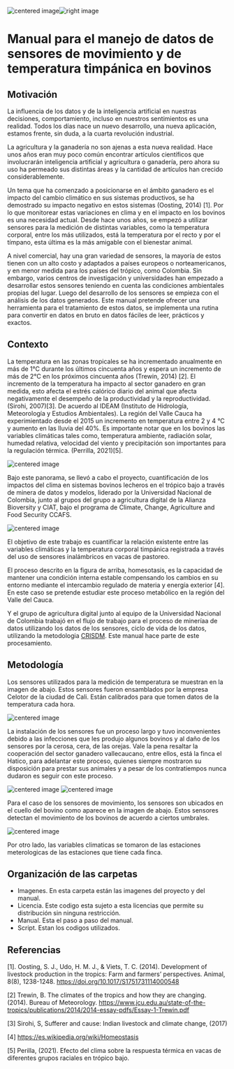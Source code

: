 <img src="https://www.artimix.fr/var/artimix/storage/images/artimix/partenaires/ccafs/31850-4-esl-ES/ccafs_medium.jpg" alt="centered image" id="logo" data-height-percentage="100" data-actual-width="140" data-actual-height="55" class="center"><img src="https://ciat.cgiar.org/wp-content/uploads/Alliance_logo.png" alt="right image" id="logo" data-height-percentage="100" data-actual-width="140" data-actual-height="55" class="rigth">


# Manual para el manejo de datos de sensores de movimiento y de temperatura timpánica en bovinos


## Motivación
La influencia de los datos y de la inteligencia artificial en nuestras decisiones, comportamiento, incluso en nuestros sentimientos es una realidad. Todos los días nace un nuevo desarrollo, una nueva aplicación, estamos frente, sin duda, a la cuarta revolución industrial. 

La agricultura y la ganadería no son ajenas a esta nueva realidad. Hace unos años eran muy poco común encontrar artículos científicos que involucrarán inteligencia artificial y agricultura o ganadería, pero ahora su uso ha permeado sus distintas áreas y la cantidad de artículos han crecido considerablemente.

Un tema que ha comenzado a posicionarse en el ámbito ganadero es el impacto del cambio climático en sus sistemas productivos, se ha demostrado su impacto negativo en estos sistemas (Oosting, 2014) [1].  Por lo que monitorear estas variaciones en clima y en el impacto en los bovinos es una necesidad actual. Desde hace unos años, se empezó a utilizar sensores para la medición de distintas variables, como la temperatura corporal, entre los más utilizados, está la temperatura por el recto y por el tímpano, esta última es la más amigable con el bienestar animal. 

A nivel comercial, hay una gran variedad de sensores, la mayoría de estos tienen con un alto costo y adaptados a países europeos o norteamericanos, y en menor medida para los países del trópico, como Colombia. Sin embargo, varios centros de investigación y universidades han empezado a desarrollar estos sensores teniendo en cuenta las condiciones ambientales propias del lugar. Luego del desarrollo de los sensores se empieza con el análisis de los datos generados. Este manual pretende ofrecer una herramienta para el tratamiento de estos datos, se implementa una rutina para convertir en datos en bruto en datos fáciles de leer, prácticos y exactos. 

## Contexto

La temperatura en las zonas tropicales se ha incrementado  anualmente en más de  1°C durante los últimos cincuenta años y espera un incremento de más de 2°C en los próximos cincuenta años (Trewin, 2014) [2].  El incremento de la temperatura ha impacto al sector ganadero en gran medida, esto afecta el estrés calórico diario del animal que afecta negativamente el desempeño de la productividad  y la reproductividad. (Sirohi, 2007)[3].  De acuerdo al IDEAM (Instituto de Hidrología, Meteorología y Estudios Ambientales). La región del Valle Cauca ha experimientado desde el 2015 un incremento en temperatura entre 2 y 4 °C y aumento en las lluvia del 40%. Es importante notar que en los bovinos las variables climáticas tales como, temperatura ambiente, radiación solar, humedad relativa, velocidad del viento y precipitación son importantes para la regulación térmica. (Perrilla, 2021)[5]. 

<img src="https://github.com/j-river1/sensoresbovinos/blob/main/Imagenes/Vaca2.png" alt="centered image" id="logo" data-height-percentage="100" data-actual-width="140" data-actual-height="55" class="center">

Bajo este panorama, se llevó a cabo el proyecto, cuantificación de los impactos del clima en sistemas bovinos lecheros en el trópico bajo a través de minera de datos y modelos, liderado por la Universidad Nacional de Colombia, junto al grupos del grupo a agricultura digital de la Alianza Bioversity y CIAT, bajo el programa de Climate, Change, Agriculture and Food Security CCAFS. 


<img src="https://github.com/j-river1/sensoresbovinos/blob/main/Imagenes/Vaca1.png" alt="centered image" id="logo" data-height-percentage="100" data-actual-width="140" data-actual-height="55" class="center">
                                     
 
El objetivo de este trabajo es cuantificar la relación existente entre las variables climáticas y la temperatura corporal timpánica registrada a través del uso de sensores inalámbricos en vacas de pastoreo. 

El proceso descrito en la figura de arriba, homesotasis, es la capacidad de mantener una condición interna estable compensando los cambios en su entorno mediante el intercambio regulado de materia y energía exterior [4].  En este caso se pretende estudiar este proceso metabólico en la región del Valle del Cauca. 

Y el grupo de agricultura digital junto al equipo de la Universidad Nacional de Colombia trabajó en el flujo de trabajo para el proceso de mineríaa de datos utilizando los datos de los sensores, ciclo de vida de los datos, utilizando la metodologia [CRISDM](https://www.sngular.com/es/data-science-crisp-dm-metodologia/). Este manual hace parte de este procesamiento.


## Metodología

Los sensores utilizados para la medición de temperatura se muestran en la imagen de abajo. Estos sensores fueron ensamblados por la empresa Celotor de la ciudad de Cali. Están calibrados para que tomen datos de la temperatura cada hora. 

<img src="https://github.com/j-river1/sensoresbovinos/blob/main/Imagenes/sensores1.png" alt="centered image" id="logo" data-height-percentage="100" data-actual-width="140" data-actual-height="55" class="center">


La instalación de los sensores fue un proceso largo y  tuvo inconvenientes debido a las infecciones que les produjo algunos bovinos y al daño de los sensores por la cerosa, cera, de las orejas. Vale la pena resaltar la cooperación del sector ganadero vallecaucano, entre ellos, está la finca el Hatico, para adelantar este proceso, quienes siempre mostraron su disposición para prestar sus animales y a pesar de los contratiempos nunca dudaron es seguir con este proceso. 


<img src="https://github.com/j-river1/sensoresbovinos/blob/main/Imagenes/sensores2.png" alt="centered image" id="logo" data-height-percentage="100" data-actual-width="140" data-actual-height="55" class="center"> <img src="https://github.com/j-river1/sensoresbovinos/blob/main/Imagenes/sensores3.png" alt="centered image" id="logo" data-height-percentage="100" data-actual-width="140" data-actual-height="55" class="center">

Para el caso de los sensores de movimiento, los sensores son ubicados en el cuello del bovino como aparece en la imagen de abajo. Estos sensores detectan el movimiento de los bovinos de acuerdo a ciertos umbrales. 

<img src="https://github.com/j-river1/sensoresbovinos/blob/main/Imagenes/sensores4.png" alt="centered image" id="logo" data-height-percentage="100" data-actual-width="140" data-actual-height="55" class="center">

Por otro lado, las variables climaticas se tomaron de las estaciones meterologicas de las estaciones que tiene cada finca. 


## Organización de las carpetas

- Imagenes. En esta carpeta están las imagenes del proyecto y del manual.
- Licencia. Este codigo esta sujeto a esta licencias que permite su distribución sin ninguna restricción.
- Manual. Esta el paso a paso del manual.
- Script. Estan los codigos utilizados.



## Referencias 
[1]. Oosting, S. J., Udo, H. M. J., & Viets, T. C. (2014). Development of livestock production in the tropics: Farm and farmers’ perspectives. Animal, 8(8), 1238-1248. https://doi.org/10.1017/S1751731114000548 

[2] Trewin, B. The climates of the tropics and how they are changing. (2014). Bureau of Meteorology. https://www.jcu.edu.au/state-of-the-tropics/publications/2014/2014-essay-pdfs/Essay-1-Trewin.pdf

[3] Sirohi, S, Sufferer and cause: Indian livestock and climate change, (2017)

[4] https://es.wikipedia.org/wiki/Homeostasis

[5] Perilla, (2021). Efecto del clima sobre la respuesta térmica en vacas de diferentes grupos raciales en trópico bajo.
